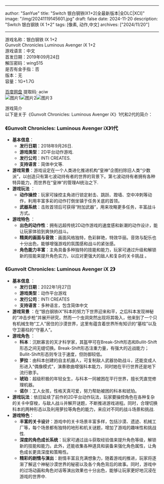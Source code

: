 
---
author: "SanYue"
title: "Switch 银白钢铁IX1+2[全最新版本|全DLC|XCI]"
image: "/img/20241119145601.jpg"
draft: false
date: 2024-11-20
description: "Switch 银白钢铁 IX 1+2"
tags: [像素, 动作,中文]
archives: ["2024/11/20"]

---

游戏名称：银白钢铁 IX 1+2   
Gunvolt Chronicles Luminous Avenger iX 1+2    
游戏语言：中文  
首发日期：2019年09月24日  
解压密码：wing515  
是否有金手指：否  
版本：无   
容量：1G+1.7G

[百度网盘](https://pan.baidu.com/s/1lru1n2k3msph4LrRlUHdjw) 提取码: aciw  
![图片1](/img/7a4316.jpg)![图片2](/img/4eea9e.jpg)![图片3](/img/8ba6f8.jpg)  

游戏简介  
以下是关于《Gunvolt Chronicles: Luminous Avenger iX》1代和2代的简介：

### 《Gunvolt Chronicles: Luminous Avenger iX》1代
- **基本信息**：
    - **发行日期**：2018年9月26日.
    - **游戏类型**：2D平台动作游戏.
    - **发行公司**：INTI CREATES.
    - **支持语言**：简体中文等.
- **游戏背景**：游戏设定在一个人类进化推进机构“皇神”企图扫除旧人类“少数派”，以创造只有第七波动持有者的世界的背景下。第七波动持有者拥有各种特异能力，而世界在“皇神”的管理AI统治之下.
- **游戏玩法** ：
    - **动作操控**：玩家可操控主角进行锁定射击、跳跃、蹬墙、空中冲刺等动作，利用丰富多彩的动作打倒坐镇于任务关底的首领。
    - **武器系统**：击败首领后可获得“附加武器”，用来攻略更多任务，丰富战斗方式。
- **游戏特色** ：
    - **出色的动作性**：拥有远超传统2D动作游戏的速度感和新潮的动作设计，能让玩家体验到爽快的战斗。
    - **精美的画面与音效**：画面风格独特，色彩鲜艳，特效华丽。音效与配乐也十分出色，能够增强游戏的氛围感和战斗的紧张感。
    - **角色能力丰富**：主角具备多种独特的技能和能力，玩家可通过升级和解锁新的技能来提升角色实力，以应对更强大的敌人和复杂的关卡挑战 。

### 《Gunvolt Chronicles: Luminous Avenger iX 2》
- **基本信息** ：
    - **发行日期**：2022年1月27日
    - **游戏类型**：动作平台游戏
    - **发行公司**：INTI CREATES
    - **支持语言**：多种语言，包含简体中文
- **游戏背景** ：在“银白钢铁iX”科本的努力下世界迎来和平，之后科本发现神秘的“冲击步枪”并展开研究，然而一个虫洞突然出现将其吸入，他来到了一个只有机械生物“工人”居住的沙漠世界，这里有蕴含着世界所有知识的“墓柱”以及守卫墓柱的“守墓人”。
- **游戏角色** ：
    - **科本**：沉默寡言的天才科学家，其盔甲可在Break-Shift形态和Bullit-Shift形态之间无缝切换。Break-Shift形态注重力量，有强大的近战能力；Bullit-Shift形态则专注于速度，但防御较低。
    - **萝拉**：由科本创建的自主机器人，可复制敌人武器协助战斗，还能变成人形进入“偶像模式”，演奏歌曲增强科本能力，同时她在平行世界还是地下流行歌手。
    - **琥珀**：超级积极的年轻女生，与科本一同被困在平行世界，擅长凭直觉修理机器。
    - **诺尔**：工人女孩，性格天真可爱，努力帮助被困的科本和琥珀。
- **游戏玩法**：依旧延续了前作的2D平台动作玩法，玩家要操控角色在各种复杂的关卡中穿梭，与敌人战斗并解开谜题，不断推进游戏进程。同时，合理切换科本的两种形态以及利用萝拉等角色的能力，来应对不同的战斗场景和挑战.
- **游戏特色**：
    - **丰富的关卡设计**：游戏中的关卡场景丰富多样，包括沙漠、遗迹、机械工厂等，每个场景都有独特的地形和机关谜题，增加了游戏的趣味性和挑战性.
    - **深度的角色成长系统**：玩家可通过战斗获取经验值来提升角色等级，解锁新的技能和能力。此外，还能收集各种道具和装备来强化角色属性，让角色成长更具深度和策略性。
    - **精彩的剧情与演出**：剧情丰富且充满想象力，随着游戏的推进，玩家将逐渐了解这个神秘沙漠世界的秘密以及各个角色背后的故事。同时，游戏中的过场动画和角色对话等演出效果也十分出色，能够让玩家更好地沉浸在游戏的世界中.
 

